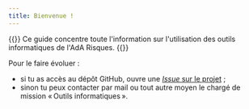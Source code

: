 ```yaml
---
title: Bienvenue !
---
```

{{<lead>}} Ce guide concentre toute l'information sur l'utilisation des outils informatiques de l'AdA Risques. {{</lead>}} 

Pour le faire évoluer :

- si tu as accès au dépôt <i class="fab fa-github"></i> GitHub, ouvre une <a href="https://github.com/adarisques/guide-it/issues/new"><i>Issue</i> sur le projet</a> ;
- sinon tu peux contacter par mail ou tout autre moyen le chargé de mission « Outils informatiques ».

